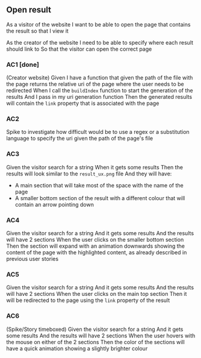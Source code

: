 ## Open result
As a visitor of the website
I want to be able to open the page that contains the result
so that I view it

As the creator of the website
I need to be able to specify where each result should link to
So that the visitor can open the correct page

### AC1 [done]
(Creator website)
Given I have a function that given the path of the file with the page returns the relative uri of the page where the user needs to be redirected
When I call the `buildIndex` function to start the generation of the results
And I pass in my uri generation function
Then the generated results will contain the `link` property that is associated with the page

### AC2
Spike to investigate how difficult would be to use a regex or a substitution language to specify the uri given the path of the page's file

### AC3
Given the visitor search for a string
When it gets some results
Then the results will look similar to the `result_ux.png` file
And they will have:
- A main section that will take most of the space with the name of the page
- A smaller bottom section of the result with a different colour that will contain an arrow pointing down

### AC4
Given the visitor search for a string
And it gets some results
And the results will have 2 sections
When the user clicks on the smaller bottom section
Then the section will expand with an animation downwards showing the content of the page with the highlighted content, as already described in previous user stories

### AC5
Given the visitor search for a string
And it gets some results
And the results will have 2 sections
When the user clicks on the main top section
Then it will be redirected to the page using the `link` property of the result

### AC6
(Spike/Story timeboxed)
Given the visitor search for a string
And it gets some results
And the results will have 2 sections
When the user hovers with the mouse on either of the 2 sections
Then the color of the sections will have a quick animation showing a slightly brighter colour
